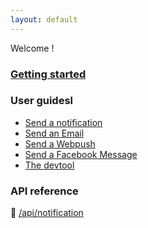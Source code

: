 ```yaml
---
layout: default
---
```


Welcome !

### [Getting started](/notifme-docs/guides/getting-started)

### User guidesl
* [Send a notification](/notifme-docs/guides/api-send)
* [Send an Email](/notifme-docs/guides/channel-email)
* [Send a Webpush](/notifme-docs/guides/channel-webpush)
* [Send a Facebook Message](/notifme-docs/guides/channel-fbpage)
* [The devtool](/notifme-docs/guides/devtool)

### API reference
:rocket: [/api/notification](http://docs.notifme.apiary.io)

